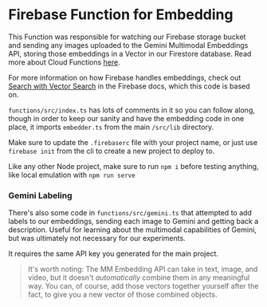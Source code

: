 # Firebase Function for Embedding

This Function was responsible for watching our Firebase storage bucket and sending any images uploaded to the Gemini Multimodal Embeddings API, storing those embeddings in a Vector in our Firestore database. Read more about Cloud Functions [here](https://firebase.google.com/docs/functions).

For more information on how Firebase handles embeddings, check out [Search with Vector Search](https://firebase.google.com/docs/firestore/vector-search) in the Firebase docs, which this code is based on.

`functions/src/index.ts` has lots of comments in it so you can follow along, though in order to keep our sanity and have the embedding code in one place, it imports `embedder.ts` from the main `/src/lib` directory.

Make sure to update the `.firebaserc` file with your project name, or just use `firebase init` from the cli to create a new project to deploy to.

Like any other Node project, make sure to run `npm i` before testing anything, like local emulation with `npm run serve`

### Gemini Labeling

There's also some code in `functions/src/gemini.ts` that attempted to add labels to our embeddings, sending each image to Gemini and getting back a description. Useful for learning about the multimodal capabilities of Gemini, but was ultimately not necessary for our experiments.

It requires the same API key you generated for the main project.

> It's worth noting: The MM Embedding API can take in text, image, and video, but it doesn't _automatically_ combine them in any meaningful way. You can, of course, add those vectors together yourself after the fact, to give you a new vector of those combined objects.
